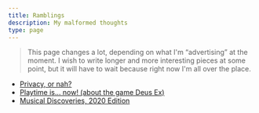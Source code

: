 ```yaml
---
title: Ramblings
description: My malformed thoughts
type: page
---
```


> This page changes a lot, depending on what I'm “advertising” at the moment. I wish to write longer and more interesting pieces at some point, but it will have to wait because right now I'm all over the place.

* [Privacy, or nah?](/ramblings/privacy-or-nah)
* [Playtime is... now! (about the game Deus Ex)](/ramblings/playtime-is-now)
* [Musical Discoveries, 2020 Edition](/blog/2021/01/31/musical-discoveries)
